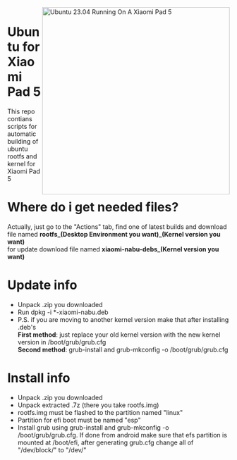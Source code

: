<img align="right" src="https://raw.githubusercontent.com/jiganomegsdfdf/ubuntu-xiaomi-nabu/master/ubnt.png" width="425" alt="Ubuntu 23.04 Running On A Xiaomi Pad 5">

# Ubuntu for Xiaomi Pad 5
This repo contians scripts for automatic building of ubuntu rootfs and kernel for Xiaomi Pad 5

# Where do i get needed files?
Actually, just go to the "Actions" tab, find one of latest builds and download file named **rootfs_(Desktop Environment you want)_(Kernel version you want)** 
<br>for update download file named **xiaomi-nabu-debs_(Kernel version you want)**

# Update info
- Unpack .zip you downloaded
- Run dpkg -i *-xiaomi-nabu.deb
- P.S. if you are moving to another kernel version make that after installing .deb's
  <br>**First method**: just replace your old kernel version with the new kernel version in /boot/grub/grub.cfg
  <br>**Second method**: grub-install and grub-mkconfig -o /boot/grub/grub.cfg

# Install info
- Unpack .zip you downloaded
- Unpack extracted .7z (there you take rootfs.img)
- rootfs.img must be flashed to the partition named "linux"
- Partition for efi boot must be named "esp"
- Install grub using grub-install and grub-mkconfig -o /boot/grub/grub.cfg. If done from android make sure that efs partition is mounted at /boot/efi, after generating grub.cfg change all of "/dev/block/" to "/dev/"
